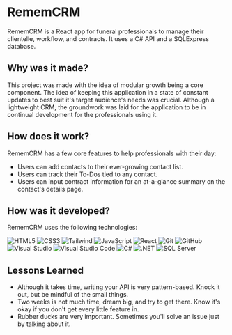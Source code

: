 # RememCRM

RememCRM is a React app for funeral professionals to manage their clientelle, workflow, and contracts. It uses a C# API and a SQLExpress database.

## Why was it made?

This project was made with the idea of modular growth being a core component. The idea of keeping this application in a state of constant updates to best suit it's target audience's needs was crucial. Although a lightweight CRM, the groundwork was laid for the application to be in continual development for the professionals using it.

## How does it work?

RememCRM has a few core features to help professionals with their day:

- Users can add contacts to their ever-growing contact list.
- Users can track their To-Dos tied to any contact.
- Users can input contract information for an at-a-glance summary on the contact's details page.

## How was it developed?

RememCRM uses the following technologies:

![HTML5](https://img.shields.io/badge/html5%20-%23E34F26.svg?&style=for-the-badge&logo=html5&logoColor=white) ![CSS3](https://img.shields.io/badge/css3%20-%231572B6.svg?&style=for-the-badge&logo=css3&logoColor=white) ![Tailwind](https://img.shields.io/badge/Tailwind_CSS-38B2AC?style=for-the-badge&logo=tailwind-css&logoColor=white)
![JavaScript](https://img.shields.io/badge/javascript%20-%23323330.svg?&style=for-the-badge&logo=javascript&logoColor=%23F7DF1E) ![React](https://img.shields.io/badge/react%20-%2320232a.svg?&style=for-the-badge&logo=react&logoColor=%2361DAFB) ![Git](https://img.shields.io/badge/git%20-%23F05033.svg?&style=for-the-badge&logo=git&logoColor=white) ![GitHub](https://img.shields.io/badge/github%20-%23121011.svg?&style=for-the-badge&logo=github&logoColor=white) ![Visual Studio](https://img.shields.io/badge/Visual_Studio%20-%235C2D91.svg?&style=for-the-badge&logo=visual-studio&logoColor=white)
![Visual Studio Code](https://img.shields.io/badge/VSCode%20-%23007ACC.svg?&style=for-the-badge&logo=visual-studio-code&logoColor=white) ![C#](https://img.shields.io/badge/C%23%20-%23239120.svg?&style=for-the-badge&logo=c-sharp&logoColor=white) ![.NET](https://img.shields.io/badge/.NET%20-%235C2D91.svg?&style=for-the-badge&logo=.net&logoColor=white) ![SQL Server](https://img.shields.io/badge/SQL_Server%20-%23CC2927.svg?&style=for-the-badge&logo=microsoft-sql-server&logoColor=white)

## Lessons Learned

- Although it takes time, writing your API is very pattern-based. Knock it out, but be mindful of the small things.
- Two weeks is not much time, dream big, and try to get there. Know it's okay if you don't get every little feature in.
- Rubber ducks are very important. Sometimes you'll solve an issue just by talking about it.
